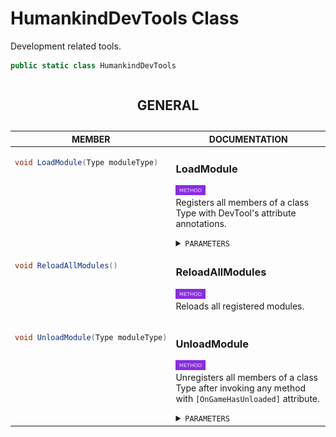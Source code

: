 # **HumankindDevTools Class**

Development related tools.

```csharp
public static class HumankindDevTools
```

<table width="100%"><caption>

## GENERAL  
</caption><thead><tr><th>MEMBER</th><th>DOCUMENTATION</th></tr></thead>
<tbody>
<tr><td align="left" valign="top">

```csharp
void LoadModule(Type moduleType)
```
</td><td align="left" valign="top">

### LoadModule
<img src="./resources/method.svg" alt="Method" height="16px"/><br/>
Registers all members of a class Type with DevTool's attribute annotations.<details><summary><code>PARAMETERS</code></summary><ul><li>
<kbd>moduleType</kbd> → A class Type with members annotated with DevTools attributes.</li>
</ul></details></td></tr>
<tr><td align="left" valign="top">

```csharp
void ReloadAllModules()
```
</td><td align="left" valign="top">

### ReloadAllModules
<img src="./resources/method.svg" alt="Method" height="16px"/><br/>
Reloads all registered modules.</td></tr>
<tr><td align="left" valign="top">

```csharp
void UnloadModule(Type moduleType)
```
</td><td align="left" valign="top">

### UnloadModule
<img src="./resources/method.svg" alt="Method" height="16px"/><br/>
Unregisters all members of a class Type after invoking any method with `[OnGameHasUnloaded]` attribute.<details><summary><code>PARAMETERS</code></summary><ul><li>
<kbd>moduleType</kbd> →</li>
</ul></details></td></tr>
</tbody></table>
